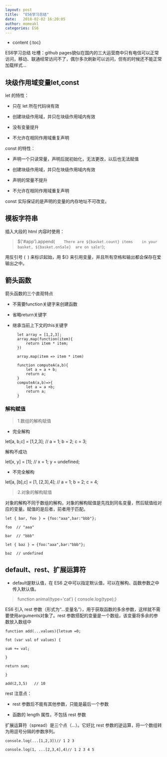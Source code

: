 ```yaml
---
layout: post
title:  "ES6学习总结"
date:   2018-02-02 16:20:05
author: momeakl
categories: ES6
---
```


* content
{:toc}

ES6学习总结  吐槽：github pages貌似在国内的三大运营商中只有电信可以正常访问，移动、联通经常访问不了，偶尔多次刷新可以访问，但有的时候还不能正常加载样式...




##  块级作用域变量let,const

let 的特性：

* 只在 let 所在代码块有效

* 创建块级作用域，并只在块级作用域内有效

* 没有变量提升

* 不允许在相同作用域重复声明

const 的特性：

* 声明一个只读常量，声明后就初始化，无法更改，以后也无法赋值

* 创建块级作用域，并只在块级作用域内有效

* 声明的常量不提升

* 不允许在相同作用域重复声明


const 实际保证的是声明的变量的内存地址不可改变。
    

##  模板字符串

插入大段的 html 内容时使用：

>  $('#app').append(`    There are ${basket.count} items    in your basket, ${basket.onSale}  are on sale!`);


用反引号 (` `) 来标识起始，用 ${} 来引用变量，并且所有空格和输出都会保存在爱输出之中。
    

##  箭头函数

箭头函数的三个直观特点

* 不需要function关键字来创建函数
* 省略return关键字
* 继承当前上下文的this关键字

    
        let array = [1,2,3];
        array.map(function(item){
            return item * item;
        })

        array.map(item => item * item)

        function computeA(a,b){
            let a = a + b;
            return a;
        }
        computeA(a,b)=>{
            let a = a +b;
            return a;
        }


### 解构赋值

> 1.数组的解构赋值


* 完全解构

let[a, b,c] = [1,2,3];  // a = 1; b = 2; c = 3;

解构不成功

let[x, y] = [1];   // x = 1; y = undefined;


* 不完全解构

let[a, [b],c] = [1, [2,3],4];  // a = 1; b = 2; c = 4;


> 2.对象的解构赋值


对象的解构不同于数组的解构，对象的解构赋值是先找到同名变量，然后赋值给对应的变量。赋值的是后者，前者用于匹配。


    let { bar, foo } = {foo:"aaa",bar:"bbb"};

    foo  // "aaa"

    bar  // "bbb"

    let { baz } = {foo:"aaa",bar:"bbb"};

    baz  // undefined
    

##  default、rest、扩展运算符


* default是默认值，在 ES6 之中可以指定默认值，可以在解构、函数参数之中传入默认值。

> function animal(type='cat') {    console.log(type);}

ES6 引入 rest 参数（形式为“...变量名”），用于获取函数的多余参数，这样就不需要使用arguments对象了。rest 参数搭配的变量是一个数组，该变量将多余的参数放入数组中


    function add(...values){letsum =0;

    fot (var val of values) {

    sum += val;

    }

    return sum;

    }

    add(2,3,5)   // 10
    
    
rest 注意点：

* rest 参数后不能有其他参数，只能是最后一个参数

* 函数的 length 属性，不包括 rest 参数


扩展运算符（spread）是三个点（...）。它好比 rest 参数的逆运算，将一个数组转为用逗号分隔的参数序列。

    console.log(...[1,2,3])// 1 2 3

    console.log(1, ...[2,3,4],4)// 1 2 3 4 5





